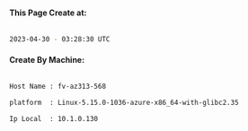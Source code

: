 
   
#### This Page Create at:

```bash

2023-04-30 - 03:28:30 UTC

```

#### Create By Machine:

```bash

Host Name : fv-az313-568

platform  : Linux-5.15.0-1036-azure-x86_64-with-glibc2.35

Ip Local  : 10.1.0.130

```

